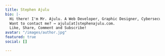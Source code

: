 ```yaml
---
title: Stephen Ajulu
bio: |-
  Hi there! I'm Mr. Ajulu. A Web Developer, Graphic Designer, Cybersecurity Consultant and Content Creator.
  Want to contact me? → ajulu[at]stephenajulu.com.
  Like, Share, Comment and Subscribe!
avatar: "/images/author.jpg"
featured: true
social: []

---
```

